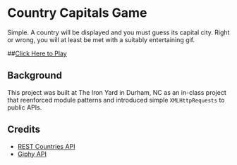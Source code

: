 # Country Capitals Game

Simple. A country will be displayed and you must guess its capital city. Right or wrong, you will at least be met with a suitably entertaining gif.

##[Click Here to Play](https://yuschick.github.io/country-capitals-game/)

## Background

This project was built at The Iron Yard in Durham, NC as an in-class project that reenforced module patterns and introduced simple `XMLHttpRequests` to public APIs.

## Credits

- [REST Countries API](http://restcountries.eu/)
- [Giphy API](https://github.com/Giphy/GiphyAPI)
